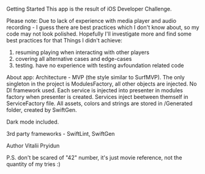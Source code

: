 
Getting Started
This app is the result of iOS Developer Challenge.

Please note: 
Due to lack of experience with media player and audio recording - I guess there are best practices which I don't know about, so my code may not look polished. Hopefully I'll investigate more and find some best practices for that 
Things I didn't achieve: 
1) resuming playing when interacting with other players 
2) covering all alternative cases and edge-cases 
3) testing. have no experience with testing avfoundation related code

About app: 
Architecture - MVP (the style similar to SurfMVP).
The only singleton in the project is ModulesFactory, all other objects are injected. No DI framework used. Each service is injected into presenter in modules factory when presenter is created. Services inject beetween themself in ServiceFactory file. 
All assets, colors and strings are stored in /Generated folder, created by SwiftGen.

Dark mode included. 

3rd party frameworks - SwiftLint, SwiftGen 

Author
Vitalii Pryidun

P.S. don't be scared of "42" number, it's just movie reference, not the quantity of my tries :)
